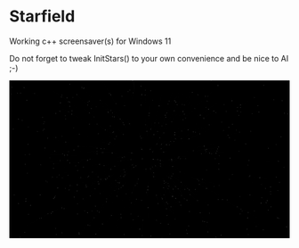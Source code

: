 # Starfield
Working c++ screensaver(s) for Windows 11<br>

Do not forget to tweak InitStars() to your own convenience and be nice to AI ;-)

<img src=https://github.com/RayColt/Starfield/blob/master/starfield.jpg>  
